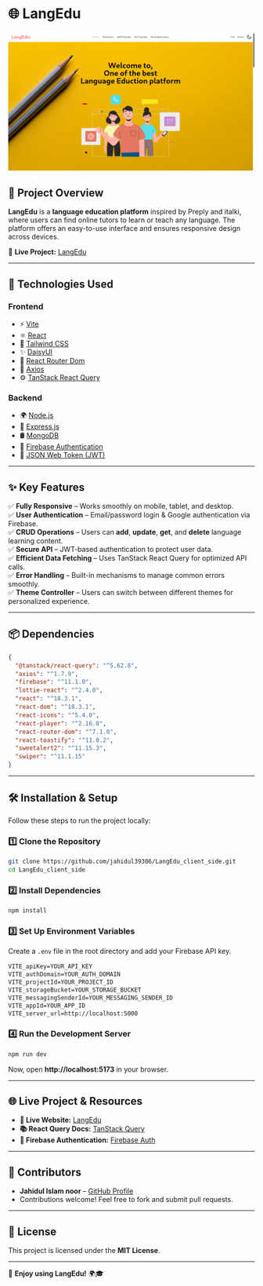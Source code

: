 
# 🌐 LangEdu

![LangEdu Screenshot](Screenshot.png) <!-- Replace with an actual screenshot -->

## 📌 Project Overview

**LangEdu** is a **language education platform** inspired by Preply and italki, where users can find online tutors to learn or teach any language. The platform offers an easy-to-use interface and ensures responsive design across devices.

🔗 **Live Project:** [LangEdu](https://langedu-6f081.web.app)

---

## 🚀 Technologies Used

### **Frontend**
- ⚡ [Vite](https://vitejs.dev/)
- ⚛️ [React](https://react.dev/)
- 🎨 [Tailwind CSS](https://tailwindcss.com/)
- ✨ [DaisyUI](https://daisyui.com/)
- 🔀 [React Router Dom](https://reactrouter.com/en/main)
- 🔄 [Axios](https://axios-http.com/)
- ⚙️ [TanStack React Query](https://tanstack.com/query/latest)

### **Backend**
- 🌍 [Node.js](https://nodejs.org/)
- 🚀 [Express.js](https://expressjs.com/)
- 🛢️ [MongoDB](https://www.mongodb.com/)
- 🔐 [Firebase Authentication](https://firebase.google.com/)
- 🔑 [JSON Web Token (JWT)](https://jwt.io/)

---

## ✨ Key Features

✅ **Fully Responsive** – Works smoothly on mobile, tablet, and desktop.  
✅ **User Authentication** – Email/password login & Google authentication via Firebase.  
✅ **CRUD Operations** – Users can **add**, **update**, **get**, and **delete** language learning content.  
✅ **Secure API** – JWT-based authentication to protect user data.  
✅ **Efficient Data Fetching** – Uses TanStack React Query for optimized API calls.  
✅ **Error Handling** – Built-in mechanisms to manage common errors smoothly.  
✅ **Theme Controller** – Users can switch between different themes for personalized experience.  

---

## 📦 Dependencies

```json
{
  "@tanstack/react-query": "^5.62.8",
  "axios": "^1.7.9",
  "firebase": "^11.1.0",
  "lottie-react": "^2.4.0",
  "react": "^18.3.1",
  "react-dom": "^18.3.1",
  "react-icons": "^5.4.0",
  "react-player": "^2.16.0",
  "react-router-dom": "^7.1.0",
  "react-toastify": "^11.0.2",
  "sweetalert2": "^11.15.3",
  "swiper": "^11.1.15"
}
```

---

## 🛠️ Installation & Setup

Follow these steps to run the project locally:

### **1️⃣ Clone the Repository**
```sh
git clone https://github.com/jahidul39306/LangEdu_client_side.git
cd LangEdu_client_side
```

### **2️⃣ Install Dependencies**
```sh
npm install
```

### **3️⃣ Set Up Environment Variables**
Create a `.env` file in the root directory and add your Firebase API key.

```env
VITE_apiKey=YOUR_API_KEY
VITE_authDomain=YOUR_AUTH_DOMAIN
VITE_projectId=YOUR_PROJECT_ID
VITE_storageBucket=YOUR_STORAGE_BUCKET
VITE_messagingSenderId=YOUR_MESSAGING_SENDER_ID
VITE_appId=YOUR_APP_ID
VITE_server_url=http://localhost:5000
```

### **4️⃣ Run the Development Server**
```sh
npm run dev
```
Now, open **http://localhost:5173** in your browser.

---

## 🌐 Live Project & Resources

- **🔗 Live Website:** [LangEdu](https://langedu-6f081.web.app)
- **📚 React Query Docs:** [TanStack Query](https://tanstack.com/query)
- **🔐 Firebase Authentication:** [Firebase Auth](https://firebase.google.com/docs/auth)

---

## 🤝 Contributors

- **Jahidul Islam noor** – [GitHub Profile](https://github.com/jahidul39306)
- Contributions welcome! Feel free to fork and submit pull requests.

---

## 📜 License

This project is licensed under the **MIT License**.

---

🚀 **Enjoy using LangEdu!** 🌍🎓